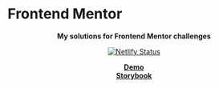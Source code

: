 # Frontend Mentor

<p align="center"><strong align="center">My solutions for Frontend Mentor challenges</strong></p>

<p align="center">
  <a href="https://app.netlify.com/sites/gatsby-starter-vadyan/deploys">
    <img
      src="https://api.netlify.com/api/v1/badges/9a89a14d-291c-4fe2-ac62-241a1d917941/deploy-status"
      alt="Netlify Status"
    />
  </a>
</p>

<p align="center">
  <strong><a href="https://gatsby-starter-vadyan.netlify.app">Demo</a></strong>
  <br/>
  <strong><a href="https://master--5f29a0d2a0b7c8002274e664.chromatic.com">Storybook</a></strong>
</p>

